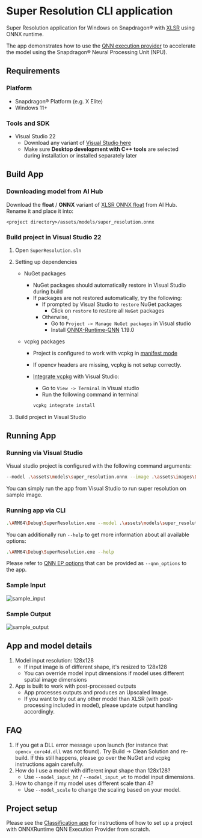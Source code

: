 # Super Resolution CLI application

Super Resolution application for Windows on Snapdragon® with [XLSR](https://aihub.qualcomm.com/compute/models/xlsr) using ONNX runtime.

The app demonstrates how to use the [QNN execution provider](https://onnxruntime.ai/docs/execution-providers/QNN-ExecutionProvider.html) to accelerate the model using the Snapdragon® Neural Processing Unit (NPU).

## Requirements

### Platform

- Snapdragon® Platform (e.g. X Elite)
- Windows 11+

### Tools and SDK

- Visual Studio 22
  - Download any variant of [Visual Studio here](https://visualstudio.microsoft.com/vs/)
  - Make sure **Desktop development with C++ tools** are selected during installation or installed separately later

## Build App

### Downloading model from AI Hub

Download the **float** / **ONNX** variant of [XLSR ONNX float](https://aihub.qualcomm.com/compute/models/xlsr) from AI Hub.
Rename it and place it into:
```
<project directory>/assets/models/super_resolution.onnx
```

### Build project in Visual Studio 22

1. Open `SuperResolution.sln`
2. Setting up dependencies
   - NuGet packages
     - NuGet packages should automatically restore in Visual Studio during build
     - If packages are not restored automatically, try the following:
       - If prompted by Visual Studio to `restore` NuGet packages
         - Click on `restore` to restore all `NuGet` packages
       - Otherwise,
         - Go to `Project -> Manage NuGet packages` in Visual studio
         - Install [ONNX-Runtime-QNN](https://www.nuget.org/packages/Microsoft.ML.OnnxRuntime.QNN) 1.19.0

   - vcpkg packages
     - Project is configured to work with vcpkg in [manifest mode](https://learn.microsoft.com/en-us/vcpkg/concepts/manifest-mode)
     - If opencv headers are missing, vcpkg is not setup correctly.
     - [Integrate vcpkg]((https://learn.microsoft.com/en-us/vcpkg/commands/integrate#vcpkg-integrate-install)) with Visual Studio:
         - Go to `View -> Terminal` in Visual studio
         - Run the following command in terminal

         ```bash
         vcpkg integrate install
         ```

3. Build project in Visual Studio

## Running App

### Running via Visual Studio

Visual studio project is configured with the following command arguments:

```bash
--model .\assets\models\super_resolution.onnx --image .\assets\images\Doll.jpg
```

You can simply run the app from Visual Studio to run super resolution on sample image.

### Running app via CLI

```bash
.\ARM64\Debug\SuperResolution.exe --model .\assets\models\super_resolution.onnx --image .\assets\images\Doll.jpg
```

You can additionally run `--help` to get more information about all available options:

```bash
.\ARM64\Debug\SuperResolution.exe --help
```

Please refer to [QNN EP options](https://onnxruntime.ai/docs/execution-providers/QNN-ExecutionProvider.html#configuration-options) that can be provided as `--qnn_options` to the app.

### Sample Input

![sample_input](assets/images/Doll.jpg)

### Sample Output

![sample_output](assets/images/UpscaledImage.png)

## App and model details

1. Model input resolution: 128x128
    - If input image is of different shape, it's resized to 128x128
    - You can override model input dimensions if model uses different spatial image dimensions
2. App is built to work with post-processed outputs
    - App processes outputs and produces an Upscaled Image.
    - If you want to try out any other model than XLSR (with post-processing included in model), please update output handling accordingly.

## FAQ

1. If you get a DLL error message upon launch (for instance that
   `opencv_core4d.dll` was not found). Try Build -> Clean Solution and
   re-build. If this still happens, please go over the NuGet and vcpkg
   instructions again carefully.
2. How do I use a model with different input shape than 128x128?
   - Use `--model_input_ht` / `--model_input_wt` to model input dimensions.
3. How to change if my model uses different scale than 4?
   - Use `--model_scale` to change the scaling based on your model.

## Project setup

Please see the [Classification app](../Classification/README.md) for
instructions of how to set up a project with ONNXRuntime QNN Execution Provider
from scratch.
